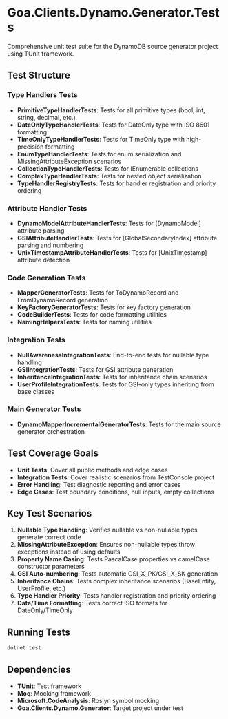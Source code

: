 # Goa.Clients.Dynamo.Generator.Tests

Comprehensive unit test suite for the DynamoDB source generator project using TUnit framework.

## Test Structure

### Type Handlers Tests
- **PrimitiveTypeHandlerTests**: Tests for all primitive types (bool, int, string, decimal, etc.)
- **DateOnlyTypeHandlerTests**: Tests for DateOnly type with ISO 8601 formatting
- **TimeOnlyTypeHandlerTests**: Tests for TimeOnly type with high-precision formatting
- **EnumTypeHandlerTests**: Tests for enum serialization and MissingAttributeException scenarios
- **CollectionTypeHandlerTests**: Tests for IEnumerable collections
- **ComplexTypeHandlerTests**: Tests for nested object serialization
- **TypeHandlerRegistryTests**: Tests for handler registration and priority ordering

### Attribute Handler Tests
- **DynamoModelAttributeHandlerTests**: Tests for [DynamoModel] attribute parsing
- **GSIAttributeHandlerTests**: Tests for [GlobalSecondaryIndex] attribute parsing and numbering
- **UnixTimestampAttributeHandlerTests**: Tests for [UnixTimestamp] attribute detection

### Code Generation Tests
- **MapperGeneratorTests**: Tests for ToDynamoRecord and FromDynamoRecord generation
- **KeyFactoryGeneratorTests**: Tests for key factory generation
- **CodeBuilderTests**: Tests for code formatting utilities
- **NamingHelpersTests**: Tests for naming utilities

### Integration Tests
- **NullAwarenessIntegrationTests**: End-to-end tests for nullable type handling
- **GSIIntegrationTests**: Tests for GSI attribute generation
- **InheritanceIntegrationTests**: Tests for inheritance chain scenarios
- **UserProfileIntegrationTests**: Tests for GSI-only types inheriting from base classes

### Main Generator Tests
- **DynamoMapperIncrementalGeneratorTests**: Tests for the main source generator orchestration

## Test Coverage Goals

- **Unit Tests**: Cover all public methods and edge cases
- **Integration Tests**: Cover realistic scenarios from TestConsole project
- **Error Handling**: Test diagnostic reporting and error cases
- **Edge Cases**: Test boundary conditions, null inputs, empty collections

## Key Test Scenarios

1. **Nullable Type Handling**: Verifies nullable vs non-nullable types generate correct code
2. **MissingAttributeException**: Ensures non-nullable types throw exceptions instead of using defaults
3. **Property Name Casing**: Tests PascalCase properties vs camelCase constructor parameters
4. **GSI Auto-numbering**: Tests automatic GSI_X_PK/GSI_X_SK generation
5. **Inheritance Chains**: Tests complex inheritance scenarios (BaseEntity, UserProfile, etc.)
6. **Type Handler Priority**: Tests handler registration and priority ordering
7. **Date/Time Formatting**: Tests correct ISO formats for DateOnly/TimeOnly

## Running Tests

```bash
dotnet test
```

## Dependencies

- **TUnit**: Test framework
- **Moq**: Mocking framework  
- **Microsoft.CodeAnalysis**: Roslyn symbol mocking
- **Goa.Clients.Dynamo.Generator**: Target project under test